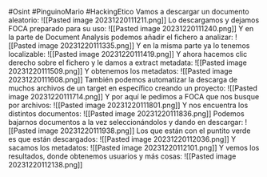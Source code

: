 #Osint #PinguinoMario #HackingEtico 
Vamos a descargar un documento aleatorio:
![[Pasted image 20231220111211.png]]
Lo descargamos y dejamos FOCA preparado para su uso:
![[Pasted image 20231220111240.png]]
Y en la parte de Document Analysis podemos añadir el fichero a analizar:
![[Pasted image 20231220111335.png]]
Y en la misma parte ya lo tenemos localizable:
![[Pasted image 20231220111419.png]]
Y ahora hacemos clic derecho sobre el fichero y le damos a extract metadata:
![[Pasted image 20231220111509.png]]
Y obtenemos los metadatos:
![[Pasted image 20231220111608.png]]
También podemos automatizar la descarga de muchos archivos de un target en específico creando un proyecto:
![[Pasted image 20231220111714.png]]
Y por aquí le pedimos a FOCA que nos busque por archivos:
![[Pasted image 20231220111801.png]]
Y nos encuentra los distintos documentos:
![[Pasted image 20231220111836.png]]
Podemos bajarnos documentos a la vez seleccionándolos y dando en descargar:
![[Pasted image 20231220111938.png]]
Los que están con el puntito verde es que están descargados:
![[Pasted image 20231220112036.png]]
Y sacamos los metadatos:
![[Pasted image 20231220112101.png]]
Y vemos los resultados, donde obtenemos usuarios y más cosas:
![[Pasted image 20231220112138.png]]
